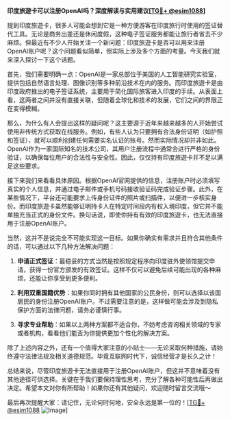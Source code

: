 **印度旅遊卡可以注册OpenAI吗？深度解读与实用建议[[TG💪+ @esim1088](https://t.me/s/esim1088)]**

提到印度旅遊卡，很多人可能会想到它是一种方便游客在印度旅行时使用的签证替代工具。无论是商务出差还是休闲度假，这种电子签证服务都能让旅行者省去不少麻烦。但最近有不少人开始关注一个新问题：印度旅遊卡是否可以用来注册OpenAI账户呢？这个问题看似简单，但实际上涉及多个方面的考量。今天我们就来深入探讨一下这个话题。

首先，我们需要明确一点：OpenAI是一家总部位于美国的人工智能研究实验室，提供包括自然语言处理、图像识别等多种前沿技术在内的服务。而印度旅遊卡是由印度政府推出的电子签证系统，主要用于简化国际旅客进入印度的手续。从表面上看，这两者之间并没有直接关联，但随着全球化和技术的发展，它们之间的界限正在变得模糊。

那么，为什么有人会提出这样的疑问呢？这主要源于近年来越来越多的人开始尝试使用非传统方式获取在线服务。例如，有些人认为只要拥有合法身份证明（如护照和签证），就可以顺利创建任何需要实名认证的账号。然而实际情况却并非如此。OpenAI作为一家国际知名的技术公司，其用户注册流程中通常会进行严格的身份验证，以确保每位用户的合法性与安全性。因此，仅仅持有印度旅遊卡并不足以满足这些要求。

接下来我们来看看具体原因。根据OpenAI官网提供的信息，注册账户时必须填写真实的个人信息，并通过电子邮件或手机号码接收验证码完成验证步骤。此外，在某些情况下，平台还可能要求上传身份证件的照片或扫描件，以便进一步核实身份。而印度旅遊卡虽然能够证明持卡人在特定时间段内有权入境印度，但它并不能单独充当正式的身份文件。换句话说，即使你持有有效的印度旅遊卡，也无法直接用于注册OpenAI账户。

当然，这并不是说完全不可能实现这一目标。如果你确实有需求并且符合其他条件的话，可以通过以下几种方法解决问题：

1. **申请正式签证**：最稳妥的方式当然是按照规定程序向印度驻外使领馆提交申请，获得一份官方颁发的有效签证。这样不仅可以避免后续可能出现的各种麻烦，还能让你享受到更多便利。
   
2. **利用双重国籍优势**：如果你同时拥有其他国家的公民身份，则可以选择以该国居民的身份注册OpenAI账户。不过需要注意的是，这样做可能会涉及到隐私保护方面的法律问题，请务必谨慎行事。
   
3. **寻求专业帮助**：如果以上两种方案都不适合你，不妨考虑咨询相关领域的专家或者机构，看看他们能否为你提供更加个性化的解决方案。

除了上述内容之外，还有一个值得大家注意的小贴士——无论采取何种措施，请始终遵守法律法规及相关道德规范。毕竟互联网时代下，诚信经营才是长久之计！

总结来说，尽管印度旅遊卡无法直接用于注册OpenAI账户，但这并不意味着没有其他途径可供选择。关键在于我们要保持理性思考，充分了解各种可能性后再做出决定。希望本文对你有所帮助！如果你还有其他疑问，欢迎随时留言交流哦～

最后再次提醒大家：请记住，无论何时何地，安全永远是第一位的！[[TG💪+ @esim1088](https://t.me/s/esim1088) ![Image](https://i.postimg.cc/4NQfJmqS/Snipaste-2025-05-13-00-14-12.png)]